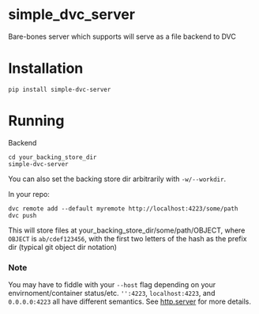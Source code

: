 # simple_dvc_server
Bare-bones server which supports will serve as a file backend to DVC 

# Installation
`pip install simple-dvc-server`

# Running
Backend
```
cd your_backing_store_dir
simple-dvc-server
```
You can also set the backing store dir arbitrarily with `-w/--workdir`. 

In your repo:
```
dvc remote add --default myremote http://localhost:4223/some/path
dvc push
```
 This will store files at your_backing_store_dir/some/path/OBJECT, where `OBJECT` is `ab/cdef123456`, with the first two letters of the hash as the prefix dir (typical git object dir notation) 

### Note

You may have to fiddle with your `--host` flag depending on your envirnoment/container status/etc. `'':4223`, `localhost:4223`, and `0.0.0.0:4223` all have different semantics. See [http.server](https://docs.python.org/3/library/http.server.html) for more details. 
